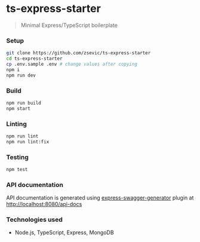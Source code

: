 # ts-express-starter

> Minimal Express/TypeScript boilerplate

### Setup

```bash
git clone https://github.com/zsevic/ts-express-starter
cd ts-express-starter
cp .env.sample .env # change values after copying
npm i
npm run dev
```

### Build

```bash
npm run build
npm start
```

### Linting

```bash
npm run lint
npm run lint:fix
```

### Testing

```bash
npm test
```

### API documentation

API documentation is generated using [express-swagger-generator](https://www.npmjs.com/package/express-swagger-generator) plugin at [http://localhost:8080/api-docs](http://localhost:8080/api-docs)

### Technologies used

* Node.js, TypeScript, Express, MongoDB
